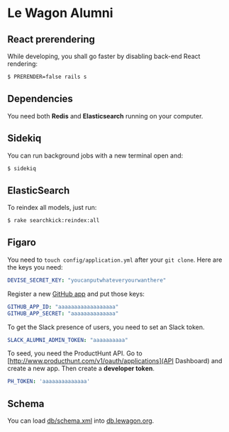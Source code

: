 # Le Wagon Alumni

## React prerendering

While developing, you shall go faster by disabling back-end React rendering:

```bash
$ PRERENDER=false rails s
```

## Dependencies

You need both **Redis** and **Elasticsearch** running on your computer.

## Sidekiq

You can run background jobs with a new terminal open and:

```bash
$ sidekiq
```

## ElasticSearch

To reindex all models, just run:

```bash
$ rake searchkick:reindex:all
```

## Figaro

You need to `touch config/application.yml` after your `git clone`. Here are the keys you need:

```yaml
DEVISE_SECRET_KEY: "youcanputwhateveryourwanthere"
```

Register a new [GitHub app](https://github.com/settings/developers) and put those keys:

```yaml
GITHUB_APP_ID: "aaaaaaaaaaaaaaaaaa"
GITHUB_APP_SECRET: "aaaaaaaaaaaaaa"
```

To get the Slack presence of users, you need to set an Slack token.

```yaml
SLACK_ALUMNI_ADMIN_TOKEN: "aaaaaaaaaa"
```

To seed, you need the ProductHunt API. Go to [http://www.producthunt.com/v1/oauth/applications](API Dashboard) and
create a new app. Then create a **developer token**.

```yaml
PH_TOKEN: 'aaaaaaaaaaaaaa'
```

## Schema

You can load [db/schema.xml](db/schema.xml) into [db.lewagon.org](http://db.lewagon.org).
